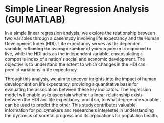 # Simple Linear Regression Analysis (GUI MATLAB)

In a simple linear regression analysis, we explore the relationship between two variables through a case study involving life expectancy and the Human Development Index (HDI). Life expectancy serves as the dependent variable, reflecting the average number of years a person is expected to live, while the HDI acts as the independent variable, encapsulating a composite index of a nation's social and economic development. The objective is to understand the extent to which changes in the HDI can predict variations in life expectancy.

Through this analysis, we aim to uncover insights into the impact of human development on life expectancy, providing a quantitative basis for evaluating the association between these key indicators. The regression model will enable us to ascertain whether a linear relationship exists between the HDI and life expectancy, and if so, to what degree one variable can be used to predict the other. This study contributes valuable information for policymakers and researchers interested in understanding the dynamics of societal progress and its implications for population health.
